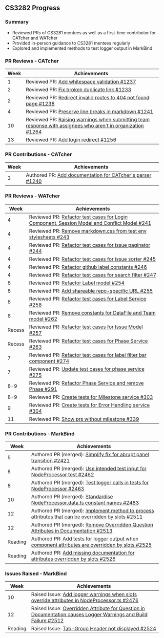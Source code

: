 ## CS3282 Progress

### Summary

* Reviewed PRs of CS3281 mentees as well as a first-time contributor for CATcher and WATcher
* Provided in-person guidance to CS3281 mentees regularly
* Explored and implemented methods to test logger output in MarkBind

### PR Reviews - CATcher

| Week | Achievements |
| ---- | ------------ |
| 1 | Reviewed PR: [Add whitespace validation #1237](https://github.com/CATcher-org/CATcher/pull/1237) |
| 2 | Reviewed PR: [Fix broken duplicate link #1233](https://github.com/CATcher-org/CATcher/pull/1233) |
| 2 | Reviewed PR: [Redirect invalid routes to 404 not found page #1238](https://github.com/CATcher-org/CATcher/pull/1238) |
| 4 | Reviewed PR: [Preserve line breaks in markdown #1241](https://github.com/CATcher-org/CATcher/pull/1241) |
| 10 | Reviewed PR: [Raising warnings when submitting team response with assignees who aren't in organization #1264](https://github.com/CATcher-org/CATcher/pull/1264) |
| 13 | Reviewed PR: [Add login redirect #1256](https://github.com/CATcher-org/CATcher/pull/1256) |

### PR Contributions - CATcher

| Week | Achievements |
| ---- | ------------ |
| 3 | Authored PR: [Add documentation for CATcher's parser #1240](https://github.com/CATcher-org/CATcher/pull/1240) |

### PR Reviews - WATcher

| Week | Achievements |
| ---- | ------------ |
| 4 | Reviewed PR: [Refactor test cases for Login Component, Session Model and Conflict Model #241](https://github.com/CATcher-org/WATcher/pull/241) |
| 4 | Reviewed PR: [Remove markdown.css from test env stylesheets #243](https://github.com/CATcher-org/WATcher/pull/243) |
| 4 | Reviewed PR: [Refactor test cases for issue paginator #244](https://github.com/CATcher-org/WATcher/pull/244) |
| 4 | Reviewed PR: [Refactor test cases for issue sorter #245](https://github.com/CATcher-org/WATcher/pull/245) |
| 4 | Reviewed PR: [Refactor github label constants #246](https://github.com/CATcher-org/WATcher/pull/246) |
| 4 | Reviewed PR: [Refactor test cases for search filter #247](https://github.com/CATcher-org/WATcher/pull/247) |
| 6 | Reviewed PR: [Refactor Label model #254](https://github.com/CATcher-org/WATcher/pull/254) |
| 6 | Reviewed PR: [Add shareable repo-specific URL #255](https://github.com/CATcher-org/WATcher/pull/255) |
| 6 | Reviewed PR: [Refactor test cases for Label Service #258](https://github.com/CATcher-org/WATcher/pull/258) |
| 6 | Reviewed PR: [Remove constants for DataFile and Team model #262](https://github.com/CATcher-org/WATcher/pull/262) |
| Recess | Reviewed PR: [Refactor test cases for Issue Model #257](https://github.com/CATcher-org/WATcher/pull/257) |
| Recess | Reviewed PR: [Refactor test cases for Phase Service #263](https://github.com/CATcher-org/WATcher/pull/263) |
| 7 | Reviewed PR: [Refactor test cases for label filter bar component #274](https://github.com/CATcher-org/WATcher/pull/274) |
| 7 | Reviewed PR: [Update test cases for phase service #275](https://github.com/CATcher-org/WATcher/pull/275) |
| 8-9 | Reviewed PR: [Refactor Phase Service and remove Phase #291](https://github.com/CATcher-org/WATcher/pull/291) |
| 8-9 | Reviewed PR: [Create tests for Milestone service #303](https://github.com/CATcher-org/WATcher/pull/303) |
| 9 | Reviewed PR: [Create tests for Error Handling service #304](https://github.com/CATcher-org/WATcher/pull/304) |
| 11 | Reviewed PR: [Show prs without milestone #339](https://github.com/CATcher-org/WATcher/pull/339) |


### PR Contributions - MarkBind

| Week | Achievements |
| ---- | ------------ |
| 5 | Authored PR (merged): [Simplify fix for abrupt panel transition #2421](https://github.com/MarkBind/markbind/pull/2421) |
| 8 | Authored PR (merged): [Use intended test input for NodeProcessor test #2462](https://github.com/MarkBind/markbind/pull/2462) |
| 8 | Authored PR (merged): [Test logger calls in tests for NodeProcessor #2463](https://github.com/MarkBind/markbind/pull/2463) |
| 10 | Authored PR (merged): [Standardise NodeProcessor.data.ts constant names #2483](https://github.com/MarkBind/markbind/pull/2483) |
| 12 | Authored PR (merged): [Implement method to process attributes that can be overridden by slots #2511](https://github.com/MarkBind/markbind/pull/2511) |
| 12 | Authored PR (merged): [Remove Overridden Question Attributes in Documentation #2513](https://github.com/MarkBind/markbind/pull/2513) |
| Reading | Authored PR: [Add tests for logger output when component attributes are overridden by slots #2525](https://github.com/MarkBind/markbind/pull/2525) |
| Reading | Authored PR: [Add missing documentation for attributes overridden by slots #2526](https://github.com/MarkBind/markbind/pull/2526) |

### Issues Raised - MarkBind

| Week | Achievements |
| ---- | ------------ |
| 10 | Raised Issue: [Add logger warnings when slots override attributes in NodeProcessor.ts #2476](https://github.com/MarkBind/markbind/issues/2476) |
| 12 | Raised Issue: [Overridden Attribute for Question in Documentation causes Logger Warnings and Build Failure #2512](https://github.com/MarkBind/markbind/issues/2512) |
| Reading | Raised Issue: [Tab-Group Header not displayed #2524](https://github.com/MarkBind/markbind/issues/2524) |

